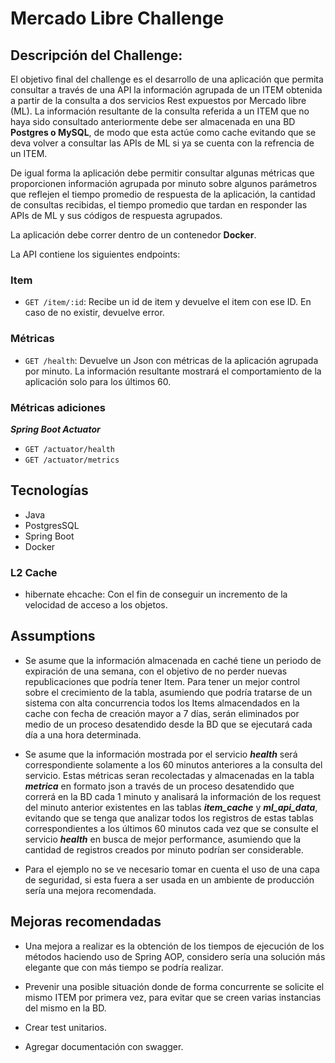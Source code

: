 # Mercado Libre Challenge

## Descripción del Challenge:
El objetivo final del challenge es el desarrollo de una aplicación que permita consultar a través de una API la información agrupada de un ITEM obtenida a partir de la consulta a dos servicios Rest expuestos por Mercado libre (ML). La información resultante de la consulta referida a un ITEM que no haya sido consultado anteriormente debe ser almacenada en una BD **Postgres o MySQL**, de modo que esta actúe como cache evitando que se deva volver a consultar las APIs de ML si ya se cuenta con la refrencia de un ITEM.

De igual forma la aplicación debe permitir consultar algunas métricas que proporcionen información agrupada por minuto sobre algunos parámetros que reflejen el tiempo promedio de respuesta de la aplicación, la cantidad de consultas recibidas, el tiempo promedio que tardan en responder las APIs de ML y sus códigos de respuesta agrupados.

La aplicación debe correr dentro de un contenedor **Docker**. 

La API contiene los siguientes endpoints:

### Item ###
- `GET /item/:id`: Recibe un id de item y devuelve el item con ese ID. En caso de no existir, devuelve error.
### Métricas ###
- `GET /health`: Devuelve un Json con métricas de la aplicación agrupada por minuto. La información resultante mostrará el comportamiento de la aplicación solo para los últimos 60.
### Métricas adiciones ###
***Spring Boot Actuator***

- `GET /actuator/health` 
- `GET /actuator/metrics`

## Tecnologías ##

- Java
- PostgresSQL
- Spring Boot
- Docker

### L2 Cache ###
- hibernate ehcache: Con el fin de conseguir un incremento de la velocidad de acceso a los objetos.

## Assumptions ##
- Se asume que la información almacenada en caché tiene un periodo de expiración de una semana, con el objetivo de no perder nuevas republicaciones que podría tener Item. Para tener un mejor control sobre el crecimiento de la tabla, asumiendo que podría tratarse de un sistema con alta concurrencia todos los Items almacendados en la cache con fecha de creación mayor a 7 días, serán eliminados por medio de un proceso desatendido desde la BD que se ejecutará cada día a una hora determinada.

- Se asume que la información mostrada por el servicio ***health*** será correspondiente solamente a los 60 minutos anteriores a la consulta del servicio. Estas métricas seran recolectadas y almacenadas en la tabla ***metrica*** en formato json a través de un proceso desatendido que correrá en la BD cada 1 minuto y analisará la información de los request del minuto anterior existentes en las tablas ***item_cache*** y ***ml_api_data***, evitando que se tenga que analizar todos los registros de estas tablas correspondientes a los últimos 60 minutos cada vez que se consulte el servicio ***health*** en busca de mejor performance, asumiendo que la cantidad de registros creados por minuto podrían ser considerable.

- Para el ejemplo no se ve necesario tomar en cuenta el uso de una capa de seguridad, si esta fuera a ser usada en un ambiente de producción sería una mejora recomendada.

## Mejoras recomendadas ##
- Una mejora a realizar es la obtención de los tiempos de ejecución de los métodos haciendo uso de Spring AOP, considero sería una solución más elegante que con más tiempo se podría realizar. 

- Prevenir una posible situación donde de forma concurrente se solicite el mismo ITEM por primera vez, para evitar que se creen varias instancias del mismo en la BD.

- Crear test unitarios.

- Agregar documentación con swagger.
